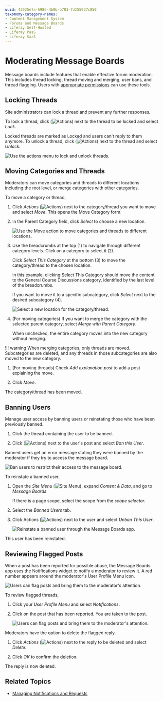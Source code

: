 ```yaml
---
uuid: 43925e7a-6986-4b9b-b701-7d255937c850
taxonomy-category-names:
- Content Management System
- Forums and Message Boards
- Liferay Self-Hosted
- Liferay PaaS
- Liferay SaaS
---
```


# Moderating Message Boards

Message boards include features that enable effective forum moderation. This includes thread locking, thread moving and merging, user bans, and thread flagging. Users with [appropriate permissions](./message-boards-permissions-reference.md) can use these tools.

## Locking Threads

Site administrators can lock a thread and prevent any further responses.

To lock a thread, click (![Actions](../../images/icon-actions.png)) next to the thread to be locked and select *Lock*.

Locked threads are marked as Locked and users can't reply to them anymore. To unlock a thread, click (![Actions](../../../images/icon-actions.png)) next to the thread and select *Unlock*.

![Use the actions menu to lock and unlock threads.](./moderating-message-boards/images/01.png)

## Moving Categories and Threads

Moderators can move categories and threads to different locations including the root level, or merge categories with other categories.

To move a category or thread,

1. Click *Actions* (![Actions](../../images/icon-actions.png)) next to the category/thread you want to move and select *Move*. This opens the Move Category form.

1. In the Parent Category field, click *Select* to choose a new location.

   ![Use the Move action to move categories and threads to different locations.](./moderating-message-boards/images/02.png)

1. Use the breadcrumbs at the top (1) to navigate through different category levels. Click on a category to select it (2).

   Click *Select This Category* at the bottom (3) to move the category/thread to the chosen location.

   In this example, clicking Select This Category should move the content to the General Course Discussions category, identified by the last level of the breadcrumbs.

   If you want to move it to a specific subcategory, click *Select* next to the desired subcategory (4).

   ![Select a new location for the category/thread.](./moderating-message-boards/images/03.png)

1. (For moving categories) If you want to merge the category with the selected parent category, select *Merge with Parent Category*.

   When unchecked, the entire category moves into the new category without merging.

!!! warning
    When merging categories, only threads are moved. Subcategories are deleted, and any threads in those subcategories are also moved to the new category.

1. (For moving threads) Check *Add explanation post* to add a post explaining the move.

1. Click *Move*.

The category/thread has been moved.

## Banning Users

Manage user access by banning users or reinstating those who have been previously banned.

1. Click the thread containing the user to be banned.

1. Click (![Actions](../../images/icon-actions.png)) next to the user's post and select *Ban this User*.

Banned users get an error message stating they were banned by the moderator if they try to access the message board.

![Ban users to restrict their access to the message board.](./moderating-message-boards/images/04.png)

To reinstate a banned user,

1. Open the *Site Menu* (![Site Menu](../../images/icon-product-menu.png)), expand *Content & Data*, and go to *Message Boards*.

   If there is a page scope, select the scope from the *scope selector*.

1. Select the *Banned Users* tab.

1. Click Actions (![Actions](../../images/icon-actions.png)) next to the user and select *Unban This User*.

   ![Reinstate a banned user through the Message Boards app.](./moderating-message-boards/images/05.png)

This user has been reinstated.

## Reviewing Flagged Posts

When a post has been reported for possible abuse, the Message Boards app uses the Notifications widget to notify a moderator to review it. A red number appears around the moderator's User Profile Menu icon.

![Users can flag posts and bring them to the moderator's attention.](./moderating-message-boards/images/06.png)

To review flagged threads,

1. Click your *User Profile Menu* and select *Notifications*.

1. Click on the post that has been reported. You are taken to the post.

   ![Users can flag posts and bring them to the moderator's attention.](./moderating-message-boards/images/07.png)

Moderators have the option to delete the flagged reply.

1. Click *Actions* (![Actions](../../images/icon-actions.png)) next to the reply to be deleted and select *Delete*.

1. Click *OK* to confirm the deletion.

The reply is now deleted.

## Related Topics

- [Managing Notifications and Requests](../../notifications-and-requests/user-guide/managing-notifications-and-requests.md)
